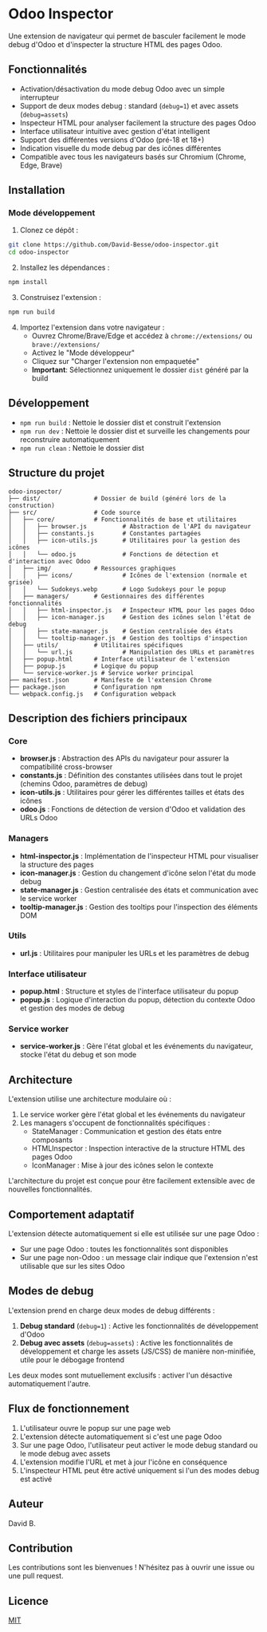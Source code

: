 # Odoo Inspector

Une extension de navigateur qui permet de basculer facilement le mode debug d'Odoo et d'inspecter la structure HTML des pages Odoo.

## Fonctionnalités

- Activation/désactivation du mode debug Odoo avec un simple interrupteur
- Support de deux modes debug : standard (`debug=1`) et avec assets (`debug=assets`)
- Inspecteur HTML pour analyser facilement la structure des pages Odoo
- Interface utilisateur intuitive avec gestion d'état intelligent
- Support des différentes versions d'Odoo (pré-18 et 18+)
- Indication visuelle du mode debug par des icônes différentes
- Compatible avec tous les navigateurs basés sur Chromium (Chrome, Edge, Brave)

## Installation

### Mode développement

1. Clonez ce dépôt :
```bash
git clone https://github.com/David-Besse/odoo-inspector.git
cd odoo-inspector
```

2. Installez les dépendances :
```bash
npm install
```

3. Construisez l'extension :
```bash
npm run build
```

4. Importez l'extension dans votre navigateur :
   - Ouvrez Chrome/Brave/Edge et accédez à `chrome://extensions/` ou `brave://extensions/`
   - Activez le "Mode développeur"
   - Cliquez sur "Charger l'extension non empaquetée"
   - **Important**: Sélectionnez uniquement le dossier `dist` généré par la build

## Développement

- `npm run build` : Nettoie le dossier dist et construit l'extension
- `npm run dev` : Nettoie le dossier dist et surveille les changements pour reconstruire automatiquement
- `npm run clean` : Nettoie le dossier dist

## Structure du projet

```
odoo-inspector/
├── dist/               # Dossier de build (généré lors de la construction)
├── src/                # Code source
│   ├── core/           # Fonctionnalités de base et utilitaires
│   │   ├── browser.js          # Abstraction de l'API du navigateur
│   │   ├── constants.js        # Constantes partagées
│   │   ├── icon-utils.js       # Utilitaires pour la gestion des icônes
│   │   └── odoo.js             # Fonctions de détection et d'interaction avec Odoo
│   ├── img/            # Ressources graphiques
│   │   ├── icons/              # Icônes de l'extension (normale et grisée)
│   │   └── Sudokeys.webp       # Logo Sudokeys pour le popup
│   ├── managers/       # Gestionnaires des différentes fonctionnalités
│   │   ├── html-inspector.js   # Inspecteur HTML pour les pages Odoo
│   │   ├── icon-manager.js     # Gestion des icônes selon l'état de debug
│   │   ├── state-manager.js    # Gestion centralisée des états
│   │   └── tooltip-manager.js  # Gestion des tooltips d'inspection
│   ├── utils/          # Utilitaires spécifiques
│   │   └── url.js              # Manipulation des URLs et paramètres
│   ├── popup.html      # Interface utilisateur de l'extension
│   ├── popup.js        # Logique du popup
│   └── service-worker.js # Service worker principal
├── manifest.json       # Manifeste de l'extension Chrome
├── package.json        # Configuration npm
└── webpack.config.js   # Configuration webpack
```

## Description des fichiers principaux

### Core

- **browser.js** : Abstraction des APIs du navigateur pour assurer la compatibilité cross-browser
- **constants.js** : Définition des constantes utilisées dans tout le projet (chemins Odoo, paramètres de debug)
- **icon-utils.js** : Utilitaires pour gérer les différentes tailles et états des icônes
- **odoo.js** : Fonctions de détection de version d'Odoo et validation des URLs Odoo

### Managers

- **html-inspector.js** : Implémentation de l'inspecteur HTML pour visualiser la structure des pages
- **icon-manager.js** : Gestion du changement d'icône selon l'état du mode debug
- **state-manager.js** : Gestion centralisée des états et communication avec le service worker
- **tooltip-manager.js** : Gestion des tooltips pour l'inspection des éléments DOM

### Utils

- **url.js** : Utilitaires pour manipuler les URLs et les paramètres de debug

### Interface utilisateur

- **popup.html** : Structure et styles de l'interface utilisateur du popup
- **popup.js** : Logique d'interaction du popup, détection du contexte Odoo et gestion des modes de debug

### Service worker

- **service-worker.js** : Gère l'état global et les événements du navigateur, stocke l'état du debug et son mode

## Architecture

L'extension utilise une architecture modulaire où :

1. Le service worker gère l'état global et les événements du navigateur
2. Les managers s'occupent de fonctionnalités spécifiques :
   - StateManager : Communication et gestion des états entre composants
   - HTMLInspector : Inspection interactive de la structure HTML des pages Odoo
   - IconManager : Mise à jour des icônes selon le contexte

L'architecture du projet est conçue pour être facilement extensible avec de nouvelles fonctionnalités.

## Comportement adaptatif

L'extension détecte automatiquement si elle est utilisée sur une page Odoo :
- Sur une page Odoo : toutes les fonctionnalités sont disponibles
- Sur une page non-Odoo : un message clair indique que l'extension n'est utilisable que sur les sites Odoo

## Modes de debug

L'extension prend en charge deux modes de debug différents :
1. **Debug standard** (`debug=1`) : Active les fonctionnalités de développement d'Odoo
2. **Debug avec assets** (`debug=assets`) : Active les fonctionnalités de développement et charge les assets (JS/CSS) de manière non-minifiée, utile pour le débogage frontend

Les deux modes sont mutuellement exclusifs : activer l'un désactive automatiquement l'autre.

## Flux de fonctionnement

1. L'utilisateur ouvre le popup sur une page web
2. L'extension détecte automatiquement si c'est une page Odoo
3. Sur une page Odoo, l'utilisateur peut activer le mode debug standard ou le mode debug avec assets
4. L'extension modifie l'URL et met à jour l'icône en conséquence
5. L'inspecteur HTML peut être activé uniquement si l'un des modes debug est activé

## Auteur

David B.

## Contribution

Les contributions sont les bienvenues ! N'hésitez pas à ouvrir une issue ou une pull request.

## Licence

[MIT](LICENSE) 